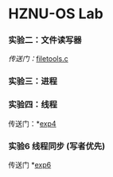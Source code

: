 # HZNU-OS Lab

### 实验二：文件读写器

*传送门：*[filetools.c](https://github.com/HytonightYX/OSLab/blob/master/filetools.c)


### 实验三：进程

### 实验四：线程
传送门：*[exp4](https://github.com/HytonightYX/OSLab/blob/master/exp4)

### 实验6 线程同步 (写者优先)
传送门 *[exp6](https://github.com/HytonightYX/OSLab/blob/master/exp6)